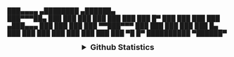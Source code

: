 ███▄▄▄▄      ▄████████  ▄██████▄  
███▀▀▀██▄   ███    ███ ███    ███ 
███   ███   ███    █▀  ███    ███ 
███   ███  ▄███▄▄▄     ███    ███ 
███   ███ ▀▀███▀▀▀     ███    ███ 
███   ███   ███    █▄  ███    ███ 
███   ███   ███    ███ ███    ███ 
 ▀█   █▀    ██████████  ▀██████▀  
                                  
               
               
   <details align="center">
  <summary style="font-weight: bold; font-size: 18px">Github Statistics</summary>

  ![Neo Eduardo's Github Statistics](https://github-readme-stats.vercel.app/api?username=neoeduardo&show_icons=true&theme=radical)
  ![The languages most used by Neo Eduardo](https://github-readme-stats.vercel.app/api/top-langs/?username=neoeduardo&layout=compact&theme=radical)

</details>
